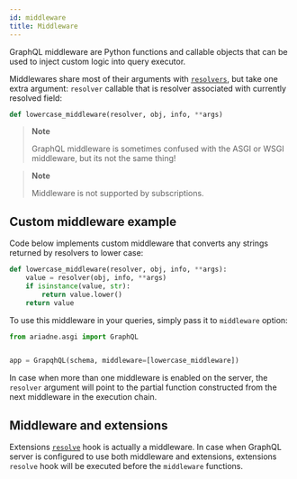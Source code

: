 ```yaml
---
id: middleware
title: Middleware
---
```


GraphQL middleware are Python functions and callable objects that can be used to inject custom logic into query executor.

Middlewares share most of their arguments with [`resolvers`](types-reference.md#resolver), but take one extra argument: `resolver` callable that is resolver associated with currently resolved field:

```python
def lowercase_middleware(resolver, obj, info, **args)
```

> **Note**
>
> GraphQL middleware is sometimes confused with the ASGI or WSGI middleware, but its not the same thing!

> **Note**
>
> Middleware is not supported by subscriptions.


## Custom middleware example

Code below implements custom middleware that converts any strings returned by resolvers to lower case:

```python
def lowercase_middleware(resolver, obj, info, **args):
    value = resolver(obj, info, **args)
    if isinstance(value, str):
        return value.lower()
    return value
```

To use this middleware in your queries, simply pass it to `middleware` option:

```python
from ariadne.asgi import GraphQL


app = GrapqhQL(schema, middleware=[lowercase_middleware])
```

In case when more than one middleware is enabled on the server, the `resolver` argument will point to the partial function constructed from the next middleware in the execution chain.


## Middleware and extensions

Extensions [`resolve`](types-reference.md#resolve) hook is actually a middleware. In case when GraphQL server is configured to use both middleware and extensions, extensions `resolve` hook will be executed before the `middleware` functions.
